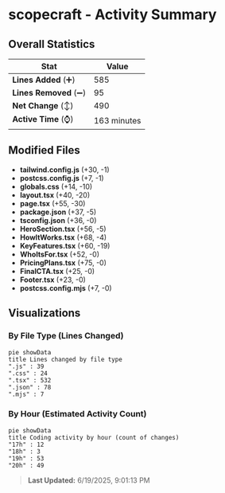 # scopecraft - Activity Summary 

## Overall Statistics

| Stat                   | Value                                                             |
| ---------------------- | ----------------------------------------------------------------- |
| **Lines Added** (➕)   | 585                                          |
| **Lines Removed** (➖) | 95                                        |
| **Net Change** (↕)    | 490                |
| **Active Time** (⌚)   | 163 minutes |


## Modified Files
- **tailwind.config.js** (+30, -1)
- **postcss.config.js** (+7, -1)
- **globals.css** (+14, -10)
- **layout.tsx** (+40, -20)
- **page.tsx** (+55, -30)
- **package.json** (+37, -5)
- **tsconfig.json** (+36, -0)
- **HeroSection.tsx** (+56, -5)
- **HowItWorks.tsx** (+68, -4)
- **KeyFeatures.tsx** (+60, -19)
- **WhoItsFor.tsx** (+52, -0)
- **PricingPlans.tsx** (+75, -0)
- **FinalCTA.tsx** (+25, -0)
- **Footer.tsx** (+23, -0)
- **postcss.config.mjs** (+7, -0)

## Visualizations

### By File Type (Lines Changed)

```mermaid
pie showData
title Lines changed by file type
".js" : 39
".css" : 24
".tsx" : 532
".json" : 78
".mjs" : 7
```

### By Hour (Estimated Activity Count)

```mermaid
pie showData
title Coding activity by hour (count of changes)
"17h" : 12
"18h" : 3
"19h" : 53
"20h" : 49
```


> **Last Updated:** 6/19/2025, 9:01:13 PM